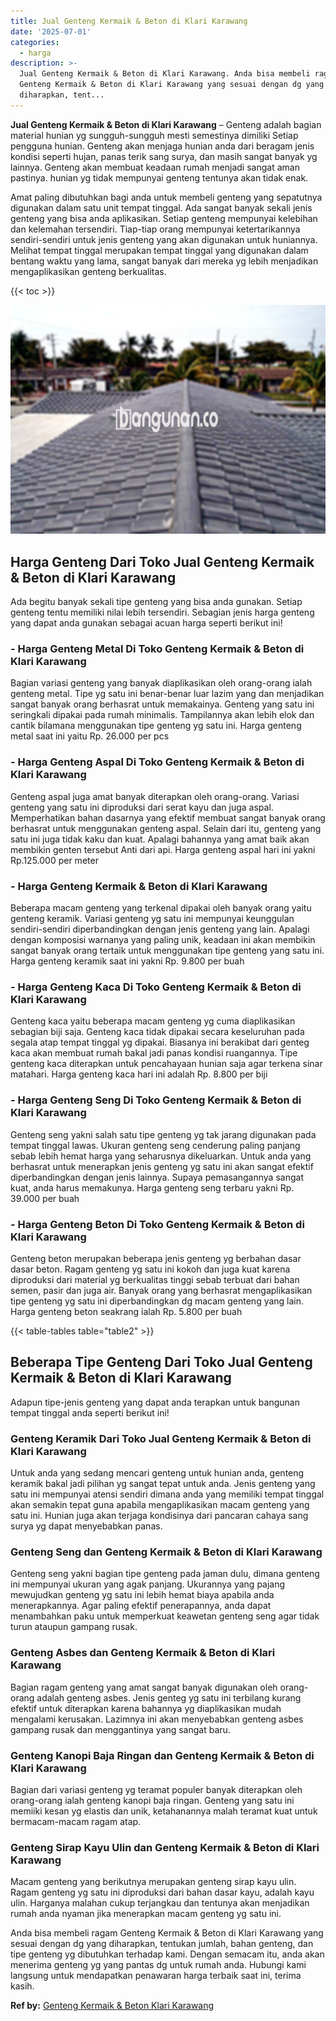 ```yaml
---
title: Jual Genteng Kermaik & Beton di Klari Karawang
date: '2025-07-01'
categories:
  - harga
description: >-
  Jual Genteng Kermaik & Beton di Klari Karawang. Anda bisa membeli ragam
  Genteng Kermaik & Beton di Klari Karawang yang sesuai dengan dg yang
  diharapkan, tent...
---
```


**Jual Genteng Kermaik & Beton di Klari Karawang** – Genteng adalah bagian material hunian yg sungguh-sungguh mesti semestinya dimiliki Setiap pengguna hunian. Genteng akan menjaga hunian anda dari beragam jenis kondisi seperti hujan, panas terik sang surya, dan masih sangat banyak yg lainnya. Genteng akan membuat keadaan rumah menjadi sangat aman pastinya. hunian yg tidak mempunyai genteng tentunya akan tidak enak.

Amat paling dibutuhkan bagi anda untuk membeli genteng yang sepatutnya digunakan dalam satu unit tempat tinggal. Ada sangat banyak sekali jenis genteng yang bisa anda aplikasikan. Setiap genteng mempunyai kelebihan dan kelemahan tersendiri. Tiap-tiap orang mempunyai ketertarikannya sendiri-sendiri untuk jenis genteng yang akan digunakan untuk huniannya. Melihat tempat tinggal merupakan tempat tinggal yang digunakan dalam bentang waktu yang lama, sangat banyak dari mereka yg lebih menjadikan mengaplikasikan genteng berkualitas.

{{< toc >}}

![Jual Genteng Kermaik & Beton di Klari Karawang](/images/genteng-minimalis-murah07.png)

## Harga Genteng Dari Toko Jual Genteng Kermaik & Beton di Klari Karawang

Ada begitu banyak sekali tipe genteng yang bisa anda gunakan. Setiap genteng tentu memiliki nilai lebih tersendiri. Sebagian jenis harga genteng yang dapat anda gunakan sebagai acuan harga seperti berikut ini!

### \- Harga Genteng Metal Di Toko Genteng Kermaik & Beton di Klari Karawang

Bagian variasi genteng yang banyak diaplikasikan oleh orang-orang ialah genteng metal. Tipe yg satu ini benar-benar luar lazim yang dan menjadikan sangat banyak orang berhasrat untuk memakainya. Genteng yang satu ini seringkali dipakai pada rumah minimalis. Tampilannya akan lebih elok dan cantik bilamana menggunakan tipe genteng yg satu ini. Harga genteng metal saat ini yaitu Rp. 26.000 per pcs

### \- Harga Genteng Aspal Di Toko Genteng Kermaik & Beton di Klari Karawang

Genteng aspal juga amat banyak diterapkan oleh orang-orang. Variasi genteng yang satu ini diproduksi dari serat kayu dan juga aspal. Memperhatikan bahan dasarnya yang efektif membuat sangat banyak orang berhasrat untuk menggunakan genteng aspal. Selain dari itu, genteng yang satu ini juga tidak kaku dan kuat. Apalagi bahannya yang amat baik akan membikin genten tersebut Anti dari api. Harga genteng aspal hari ini yakni Rp.125.000 per meter

### \- Harga Genteng Kermaik & Beton di Klari Karawang

Beberapa macam genteng yang terkenal dipakai oleh banyak orang yaitu genteng keramik. Variasi genteng yg satu ini mempunyai keunggulan sendiri-sendiri diperbandingkan dengan jenis genteng yang lain. Apalagi dengan komposisi warnanya yang paling unik, keadaan ini akan membikin sangat banyak orang tertaik untuk menggunakan tipe genteng yang satu ini. Harga genteng keramik saat ini yakni Rp. 9.800 per buah

### \- Harga Genteng Kaca Di Toko Genteng Kermaik & Beton di Klari Karawang

Genteng kaca yaitu beberapa macam genteng yg cuma diaplikasikan sebagian biji saja. Genteng kaca tidak dipakai secara keseluruhan pada segala atap tempat tinggal yg dipakai. Biasanya ini berakibat dari genteg kaca akan membuat rumah bakal jadi panas kondisi ruangannya. Tipe genteng kaca diterapkan untuk pencahayaan hunian saja agar terkena sinar matahari. Harga genteng kaca hari ini adalah Rp. 8.800 per biji

### \- Harga Genteng Seng Di Toko Genteng Kermaik & Beton di Klari Karawang

Genteng seng yakni salah satu tipe genteng yg tak jarang digunakan pada tempat tinggal lawas. Ukuran genteng seng cenderung paling panjang sebab lebih hemat harga yang seharusnya dikeluarkan. Untuk anda yang berhasrat untuk menerapkan jenis genteng yg satu ini akan sangat efektif diperbandingkan dengan jenis lainnya. Supaya pemasangannya sangat kuat, anda harus memakunya. Harga genteng seng terbaru yakni Rp. 39.000 per buah

### \- Harga Genteng Beton Di Toko Genteng Kermaik & Beton di Klari Karawang

Genteng beton merupakan beberapa jenis genteng yg berbahan dasar dasar beton. Ragam genteng yg satu ini kokoh dan juga kuat karena diproduksi dari material yg berkualitas tinggi sebab terbuat dari bahan semen, pasir dan juga air. Banyak orang yang berhasrat mengaplikasikan tipe genteng yg satu ini diperbandingkan dg macam genteng yang lain. Harga genteng beton seakrang ialah Rp. 5.800 per buah

{{< table-tables table="table2" >}}

## Beberapa Tipe Genteng Dari Toko Jual Genteng Kermaik & Beton di Klari Karawang

Adapun tipe-jenis genteng yang dapat anda terapkan untuk bangunan tempat tinggal anda seperti berikut ini!

### Genteng Keramik Dari Toko Jual Genteng Kermaik & Beton di Klari Karawang

Untuk anda yang sedang mencari genteng untuk hunian anda, genteng keramik bakal jadi pilihan yg sangat tepat untuk anda. Jenis genteng yang satu ini mempunyai atensi sendiri dimana anda yang memiliki tempat tinggal akan semakin tepat guna apabila mengaplikasikan macam genteng yang satu ini. Hunian juga akan terjaga kondisinya dari pancaran cahaya sang surya yg dapat menyebabkan panas.

### Genteng Seng dan Genteng Kermaik & Beton di Klari Karawang

Genteng seng yakni bagian tipe genteng pada jaman dulu, dimana genteng ini mempunyai ukuran yang agak panjang. Ukurannya yang pajang mewujudkan genteng yg satu ini lebih hemat biaya apabila anda menerapkannya. Agar paling efektif penerapannya, anda dapat menambahkan paku untuk memperkuat keawetan genteng seng agar tidak turun ataupun gampang rusak.

### Genteng Asbes dan Genteng Kermaik & Beton di Klari Karawang

Bagian ragam genteng yang amat sangat banyak digunakan oleh orang-orang adalah genteng asbes. Jenis genteg yg satu ini terbilang kurang efektif untuk diterapkan karena bahannya yg diaplikasikan mudah mengalami kerusakan. Lazimnya ini akan menyebabkan genteng asbes gampang rusak dan menggantinya yang sangat baru.

### Genteng Kanopi Baja Ringan dan Genteng Kermaik & Beton di Klari Karawang

Bagian dari variasi genteng yg teramat populer banyak diterapkan oleh orang-orang ialah genteng kanopi baja ringan. Genteng yang satu ini memiiki kesan yg elastis dan unik, ketahanannya malah teramat kuat untuk bermacam-macam ragam atap.

### Genteng Sirap Kayu Ulin dan Genteng Kermaik & Beton di Klari Karawang

Macam genteng yang berikutnya merupakan genteng sirap kayu ulin. Ragam genteng yg satu ini diproduksi dari bahan dasar kayu, adalah kayu ulin. Harganya malahan cukup terjangkau dan tentunya akan menjadikan rumah anda nyaman jika menerapkan macam genteng yg satu ini.

Anda bisa membeli ragam Genteng Kermaik & Beton di Klari Karawang yang sesuai dengan dg yang diharapkan, tentukan jumlah, bahan genteng, dan tipe genteng yg dibutuhkan terhadap kami. Dengan semacam itu, anda akan menerima genteng yg yang pantas dg untuk rumah anda. Hubungi kami langsung untuk mendapatkan penawaran harga terbaik saat ini, terima kasih.

**Ref by:**  [Genteng Kermaik & Beton  Klari Karawang](https://id.wikipedia.org/wiki/Genteng)
